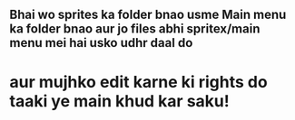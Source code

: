 ## Bhai wo sprites ka folder bnao usme Main menu ka folder bnao aur jo files abhi spritex/main menu mei hai usko udhr daal do
# aur mujhko edit karne ki rights do taaki ye main khud kar saku!
